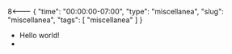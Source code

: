 8<--- { "time": "00:00:00-07:00", "type": "miscellanea", "slug": "miscellanea", "tags": [ "miscellanea" ] }

- Hello world!
- 
